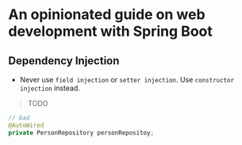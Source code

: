 # An opinionated guide on web development with Spring Boot

## Dependency Injection

* Never use `field injection` or `setter injection`. Use `constructor injection` instead.

> TODO

```java
// bad
@AutoWired
private PersonRepository personRepositoy;
```

